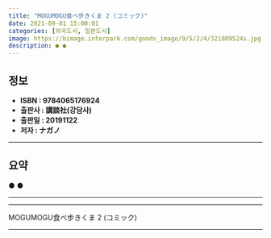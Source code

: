 ```yaml
---
title: "MOGUMOGU食べ步きくま 2 (コミック)"
date: 2021-09-01 15:00:01
categories: [외국도서, 일본도서]
image: https://bimage.interpark.com/goods_image/9/5/2/4/321809524s.jpg
description: ● ●
---
```


## **정보**

- **ISBN : 9784065176924**
- **출판사 : 講談社(강담사)**
- **출판일 : 20191122**
- **저자 : ナガノ**

------



## **요약**

●  ●  

------



------


MOGUMOGU食べ步きくま 2 (コミック) 

------


